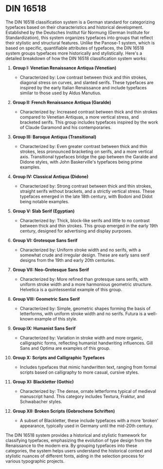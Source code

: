 # DIN 16518

The DIN 16518 classification system is a German standard for categorizing typefaces based on their characteristics and historical development. Established by the Deutsches Institut für Normung (German Institute for Standardization), this system organizes typefaces into groups that reflect their stylistic and structural features. Unlike the Panose-1 system, which is based on specific, quantifiable attributes of typefaces, the DIN 16518 system groups typefaces more historically and stylistically. Here's a detailed breakdown of how the DIN 16518 classification system works:

1. **Group I: Venetian Renaissance Antiqua (Venetian)**
   - Characterized by: Low contrast between thick and thin strokes, diagonal stress on curves, and slanted serifs. These typefaces are inspired by the early Italian Renaissance and include typefaces similar to those used by Aldus Manutius.

2. **Group II: French Renaissance Antiqua (Garalde)**
   - Characterized by: Increased contrast between thick and thin strokes compared to Venetian Antiquas, a more vertical stress, and bracketed serifs. This group includes typefaces inspired by the work of Claude Garamond and his contemporaries.

3. **Group III: Baroque Antiqua (Transitional)**
   - Characterized by: Even greater contrast between thick and thin strokes, less pronounced bracketing on serifs, and a more vertical axis. Transitional typefaces bridge the gap between the Garalde and Didone styles, with John Baskerville's typefaces being prime examples.

4. **Group IV: Classical Antiqua (Didone)**
   - Characterized by: Strong contrast between thick and thin strokes, straight serifs without brackets, and a strictly vertical stress. These typefaces emerged in the late 18th century, with Bodoni and Didot being notable examples.

5. **Group V: Slab Serif (Egyptian)**
   - Characterized by: Thick, block-like serifs and little to no contrast between thick and thin strokes. This group emerged in the early 19th century, designed for advertising and display purposes.

6. **Group VI: Grotesque Sans Serif**
   - Characterized by: Uniform stroke width and no serifs, with a somewhat crude and irregular design. These are early sans serif designs from the 19th and early 20th centuries.

7. **Group VII: Neo-Grotesque Sans Serif**
   - Characterized by: More refined than grotesque sans serifs, with uniform stroke width and a more harmonious geometric structure. Helvetica is a quintessential example of this group.

8. **Group VIII: Geometric Sans Serif**
   - Characterized by: Simple, geometric shapes forming the basis of letterforms, with uniform stroke width and no serifs. Futura is a well-known example of this style.

9. **Group IX: Humanist Sans Serif**
   - Characterized by: Variation in stroke width and more organic, calligraphic forms, reflecting humanist handwriting influences. Gill Sans and Optima are examples of this group.

10. **Group X: Scripts and Calligraphic Typefaces**
    - Includes typefaces that mimic handwritten text, ranging from formal scripts based on calligraphy to more casual, cursive styles.

11. **Group XI: Blackletter (Gothic)**
    - Characterized by: The dense, ornate letterforms typical of medieval manuscript hand. This category includes Textura, Fraktur, and Schwabacher styles.

12. **Group XII: Broken Scripts (Gebrochene Schriften)**
    - A subset of Blackletter, these include typefaces with a more 'broken' appearance, typically used in Germany until the mid-20th century.

The DIN 16518 system provides a historical and stylistic framework for classifying typefaces, emphasizing the evolution of type design from the Renaissance to the modern era. By grouping typefaces into these categories, the system helps users understand the historical context and stylistic nuances of different fonts, aiding in the selection process for various typographic projects.
